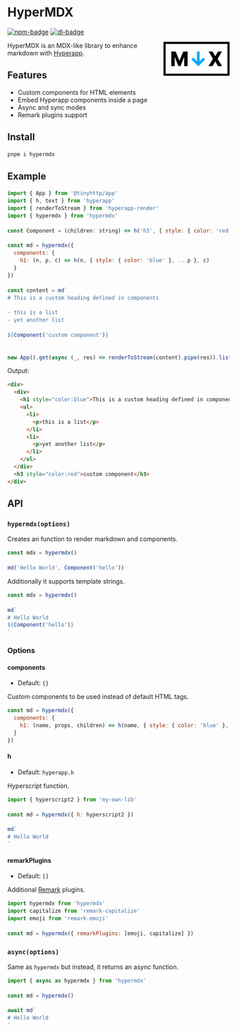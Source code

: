 # HyperMDX

[![npm-badge]][npm-url] [![dl-badge]][npm-url]

 <img src="https://raw.githubusercontent.com/talentlessguy/hypermdx/master/logo.png" width="150px" align="right" />

HyperMDX is an MDX-like library to enhance markdown with [Hyperapp](https://github.com/jorgebucaran/hyperapp).

## Features

- Custom components for HTML elements
- Embed Hyperapp components inside a page
- Async and sync modes
- Remark plugins support

## Install

```sh
pnpm i hypermdx
```

## Example

```js
import { App } from '@tinyhttp/app'
import { h, text } from 'hyperapp'
import { renderToStream } from 'hyperapp-render'
import { hypermdx } from 'hypermdx'

const Component = (children: string) => h('h3', { style: { color: 'red' } }, text(children))

const md = hypermdx({
  components: {
    h1: (n, p, c) => h(n, { style: { color: 'blue' }, ...p }, c)
  }
})

const content = md`
# This is a custom heading defined in components

- this is a list
- yet another list

${Component('custom component')}
    `

new App().get(async (_, res) => renderToStream(content).pipe(res)).listen(3000)
```

Output:

```html
<div>
  <div>
    <h1 style="color:blue">This is a custom heading defined in components</h1>
    <ul>
      <li>
        <p>this is a list</p>
      </li>
      <li>
        <p>yet another list</p>
      </li>
    </ul>
  </div>
  <h3 style="color:red">custom component</h3>
</div>
```

## API

### `hypermdx(options)`

Creates an function to render markdown and components.

```js
const mdx = hypermdx()

md('Hello World', Component('hello'))
```

Additionally it supports template strings.

```js
const mdx = hypermdx()

md`
# Hello World
${Component('hello')}
`
```

### Options

#### components

- Default: `{}`

Custom components to be used instead of default HTML tags.

```js
const md = hypermdx({
  components: {
    h1: (name, props, children) => h(name, { style: { color: 'blue' }, ...props }, children)
  }
})
```

#### h

- Default: `hyperapp.h`

Hyperscript function.

```js
import { hyperscript2 } from 'my-own-lib'

const md = hypermdx({ h: hyperscript2 })

md`
# Hello World
`
```

#### remarkPlugins

- Default: `[]`

Additional [Remark](https://github.com/remarkjs/remark) plugins.

```js
import hypermdx from 'hypermdx'
import capitalize from 'remark-capitalize'
import emoji from 'remark-emoji'

const md = hypermdx({ remarkPlugins: [emoji, capitalize] })
```

### `async(options)`

Same as `hypermdx` but instead, it returns an async function.

```js
import { async as hypermdx } from 'hypermdx'

const md = hypermdx()

await md`
# Hello World
`
```

[npm-badge]: https://img.shields.io/npm/v/hypermdx?style=flat-square&color=%234AB8F2
[dl-badge]: https://img.shields.io/npm/dt/hypermdx?style=flat-square&color=%234AB8F2
[npm-url]: https://npmjs.com/package/hypermdx
